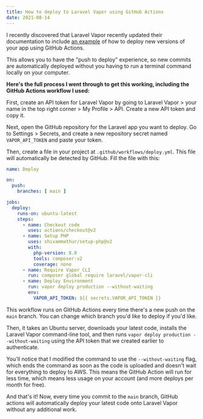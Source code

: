 ```yaml
---
title: How to deploy to Laravel Vapor using GitHub Actions
date: 2021-08-14
---
```


I recently discovered that Laravel Vapor recently updated their documentation to include [an example](https://docs.vapor.build/1.0/projects/deployments.html#deploying-from-ci) of how to deploy new versions of your app using GitHub Actions.

This allows you to have the "push to deploy" experience, so new commits are automatically deployed without you having to run a terminal command locally on your computer.

**Here's the full process I went through to get this working, including the GitHub Actions workflow I used:**

First, create an API token for Laravel Vapor by going to Laravel Vapor > your name in the top right corner > My Profile > API. Create a new API token and copy it.

Next, open the GitHub repository for the Laravel app you want to deploy. Go to Settings > Secrets, and create a new repository secret named `VAPOR_API_TOKEN` and paste your token.

Then, create a file in your project at `.github/workflows/deploy.yml`. This file will automatically be detected by GitHub. Fill the file with this:

```yml
name: Deploy

on:
  push:
    branches: [ main ]

jobs:
  deploy:
    runs-on: ubuntu-latest
    steps:
      - name: Checkout code
        uses: actions/checkout@v2
      - name: Setup PHP
        uses: shivammathur/setup-php@v2
        with:
          php-version: 8.0
          tools: composer:v2
          coverage: none
      - name: Require Vapor CLI
        run: composer global require laravel/vapor-cli
      - name: Deploy Environment
        run: vapor deploy production --without-waiting
        env:
          VAPOR_API_TOKEN: ${{ secrets.VAPOR_API_TOKEN }}
```

This workflow runs on GitHub Actions every time there's a new push on the `main` branch. You can change which branch you'd like to deploy if you'd like.

Then, it takes an Ubuntu server, downloads your latest code, installs the Laravel Vapor command-line tool, and then runs `vapor deploy production --without-waiting` using the API token that we created earlier to authenticate.

You'll notice that I modified the command to use the `--without-waiting` flag, which ends the command as soon as the code is uploaded and doesn't wait for everything to deploy to AWS. This means the GitHub Action will run for less time, which means less usage on your account (and more deploys per month for free).

And that's it! Now, every time you commit to the `main` branch, GitHub actions will automatically deploy your latest code onto Laravel Vapor without any additional work.
